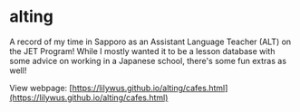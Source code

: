 # alting

A record of my time in Sapporo as an Assistant Language Teacher (ALT) on the JET Program! While I mostly wanted it to be a lesson database with some advice on working in a Japanese school, there's some fun extras as well!

View webpage: [https://lilywus.github.io/alting/cafes.html](https://lilywus.github.io/alting/cafes.html)

